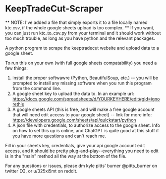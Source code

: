 # KeepTradeCut-Scraper
** NOTE: I've added a file that simply exports it to a file locally named ktc.csv, if the whole google sheets upload is too complex. **
If you want, you can just run ktc_to_csv.py from your terminal and it should work without too much trouble, as long as you have python and the relevant packages.

A python program to scrape the keeptradecut website and upload data to a google sheet.

To run this on your own (with full google sheets compatability) you need a few things:
1. install the proper softwawre (Python, BeautifulSoup, etc.) -- you will be prompted to install any missing software when you run this program from the command line.
2. A google sheet key to upload the data to. In an example url: https://docs.google.com/spreadsheets/d/YOURKEYHERE/edit#gid=ignorethis
3. A google sheets API (this is free, and will make a free google account that will need edit access to your google sheet) -- link for more info: https://developers.google.com/sheets/api/quickstart/python
4. A json file with credentials, to authorize access to the google sheet. Info on how to set this up is online, and ChatGPT is quite good at this stuff if you have more questions and can't reach me.

Fill in your sheets key, credentials, give your api google account edit access, and it should be pretty plug-and-play--everything you need to edit is in the "main" method all the way at the bottom of the file.

For any questions or issues, please dm kyle pitts' burner @pitts_burner on twitter (X), or u/325xi5mt on reddit.
